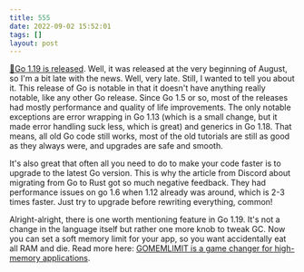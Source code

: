 ```yaml
---
title: 555
date: 2022-09-02 15:52:01
tags: []
layout: post
---
```


[🏃Go 1.19 is released](https://go.dev/blog/go1.19). Well, it was released at the very beginning of August, so I'm a bit late with the news. Well, very late. Still, I wanted to tell you about it. This release of Go is notable in that it doesn't have anything really notable, like any other Go release. Since Go 1.5 or so, most of the releases had mostly performance and quality of life improvements. The only notable exceptions are error wrapping in Go 1.13 (which is a small change, but it made error handling suck less, which is great) and generics in Go 1.18. That means, all old Go code still works, most of the old tutorials are still as good as they always were, and upgrades are safe and smooth.

It's also great that often all you need to do to make your code faster is to upgrade to the latest Go version. This is why the article from Discord about migrating from Go to Rust got so much negative feedback. They had performance issues on go 1.6 when 1.12 already was around, which is 2-3 times faster. Just try to upgrade before rewriting everything, common!

Alright-alright, there is one worth mentioning feature in Go 1.19. It's not a change in the language itself but rather one more knob to tweak GC. Now you can set a soft memory limit for your app, so you want accidentally eat all RAM and die. Read more here: [GOMEMLIMIT is a game changer for high-memory applications](https://weaviate.io/blog/2022/08/GOMEMLIMIT-a-Game-Changer-for-High-Memory-Applications.html).
